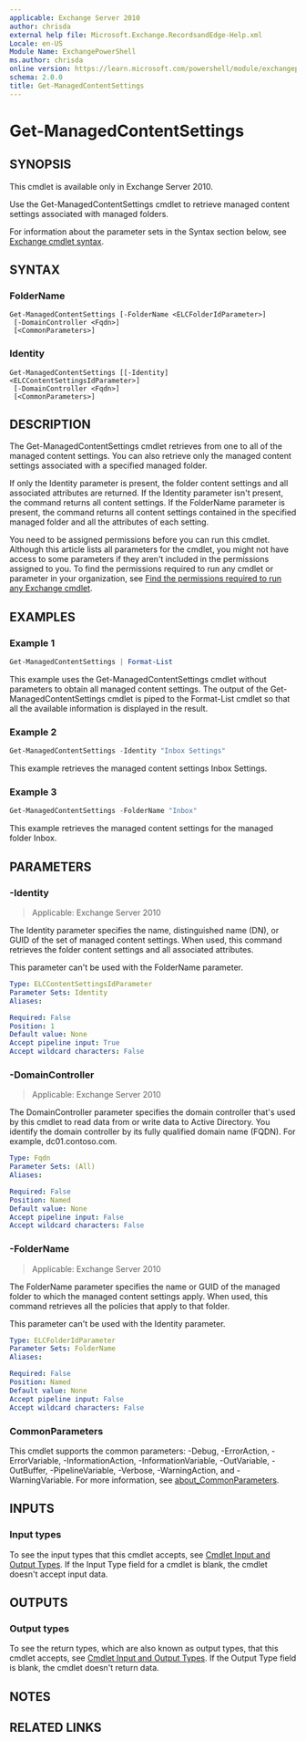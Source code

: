 ```yaml
---
applicable: Exchange Server 2010
author: chrisda
external help file: Microsoft.Exchange.RecordsandEdge-Help.xml
Locale: en-US
Module Name: ExchangePowerShell
ms.author: chrisda
online version: https://learn.microsoft.com/powershell/module/exchangepowershell/get-managedcontentsettings
schema: 2.0.0
title: Get-ManagedContentSettings
---
```


# Get-ManagedContentSettings

## SYNOPSIS
This cmdlet is available only in Exchange Server 2010.

Use the Get-ManagedContentSettings cmdlet to retrieve managed content settings associated with managed folders.

For information about the parameter sets in the Syntax section below, see [Exchange cmdlet syntax](https://learn.microsoft.com/powershell/exchange/exchange-cmdlet-syntax).

## SYNTAX

### FolderName
```
Get-ManagedContentSettings [-FolderName <ELCFolderIdParameter>]
 [-DomainController <Fqdn>]
 [<CommonParameters>]
```

### Identity
```
Get-ManagedContentSettings [[-Identity] <ELCContentSettingsIdParameter>]
 [-DomainController <Fqdn>]
 [<CommonParameters>]
```

## DESCRIPTION
The Get-ManagedContentSettings cmdlet retrieves from one to all of the managed content settings. You can also retrieve only the managed content settings associated with a specified managed folder.

If only the Identity parameter is present, the folder content settings and all associated attributes are returned. If the Identity parameter isn't present, the command returns all content settings. If the FolderName parameter is present, the command returns all content settings contained in the specified managed folder and all the attributes of each setting.

You need to be assigned permissions before you can run this cmdlet. Although this article lists all parameters for the cmdlet, you might not have access to some parameters if they aren't included in the permissions assigned to you. To find the permissions required to run any cmdlet or parameter in your organization, see [Find the permissions required to run any Exchange cmdlet](https://learn.microsoft.com/powershell/exchange/find-exchange-cmdlet-permissions).

## EXAMPLES

### Example 1
```powershell
Get-ManagedContentSettings | Format-List
```

This example uses the Get-ManagedContentSettings cmdlet without parameters to obtain all managed content settings. The output of the Get-ManagedContentSettings cmdlet is piped to the Format-List cmdlet so that all the available information is displayed in the result.

### Example 2
```powershell
Get-ManagedContentSettings -Identity "Inbox Settings"
```

This example retrieves the managed content settings Inbox Settings.

### Example 3
```powershell
Get-ManagedContentSettings -FolderName "Inbox"
```

This example retrieves the managed content settings for the managed folder Inbox.

## PARAMETERS

### -Identity

> Applicable: Exchange Server 2010

The Identity parameter specifies the name, distinguished name (DN), or GUID of the set of managed content settings. When used, this command retrieves the folder content settings and all associated attributes.

This parameter can't be used with the FolderName parameter.

```yaml
Type: ELCContentSettingsIdParameter
Parameter Sets: Identity
Aliases:

Required: False
Position: 1
Default value: None
Accept pipeline input: True
Accept wildcard characters: False
```

### -DomainController

> Applicable: Exchange Server 2010

The DomainController parameter specifies the domain controller that's used by this cmdlet to read data from or write data to Active Directory. You identify the domain controller by its fully qualified domain name (FQDN). For example, dc01.contoso.com.

```yaml
Type: Fqdn
Parameter Sets: (All)
Aliases:

Required: False
Position: Named
Default value: None
Accept pipeline input: False
Accept wildcard characters: False
```

### -FolderName

> Applicable: Exchange Server 2010

The FolderName parameter specifies the name or GUID of the managed folder to which the managed content settings apply. When used, this command retrieves all the policies that apply to that folder.

This parameter can't be used with the Identity parameter.

```yaml
Type: ELCFolderIdParameter
Parameter Sets: FolderName
Aliases:

Required: False
Position: Named
Default value: None
Accept pipeline input: False
Accept wildcard characters: False
```

### CommonParameters
This cmdlet supports the common parameters: -Debug, -ErrorAction, -ErrorVariable, -InformationAction, -InformationVariable, -OutVariable, -OutBuffer, -PipelineVariable, -Verbose, -WarningAction, and -WarningVariable. For more information, see [about_CommonParameters](https://go.microsoft.com/fwlink/p/?LinkID=113216).

## INPUTS

### Input types
To see the input types that this cmdlet accepts, see [Cmdlet Input and Output Types](https://go.microsoft.com/fwlink/p/?LinkId=2081749). If the Input Type field for a cmdlet is blank, the cmdlet doesn't accept input data.

## OUTPUTS

### Output types
To see the return types, which are also known as output types, that this cmdlet accepts, see [Cmdlet Input and Output Types](https://go.microsoft.com/fwlink/p/?LinkId=2081749). If the Output Type field is blank, the cmdlet doesn't return data.

## NOTES

## RELATED LINKS

